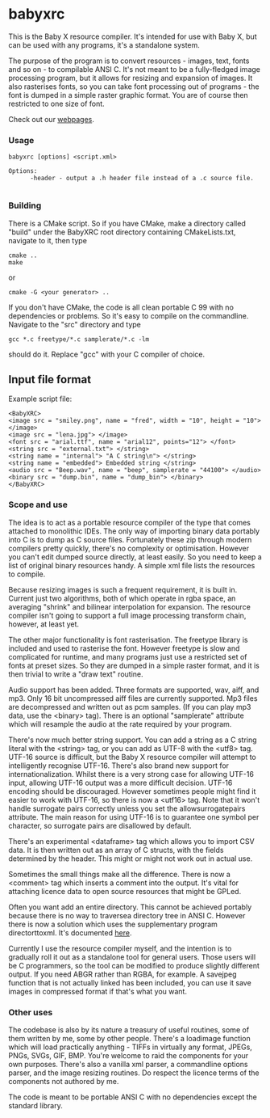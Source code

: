 # babyxrc

This is the Baby X resource compiler. It's intended for use with Baby X, but can be used with any programs, it's a standalone system.

The purpose of the program is to convert resources - images, text, fonts and so on - to compilable ANSI C. It's not meant to be a fully-fledged image processing program, but it allows for resizing and expansion of images. It also rasterises fonts, so you can take font processing out of programs - the font is dumped in a simple raster graphic format. You are of course then restricted to one size of font.

Check out our [webpages](http://malcolmmclean.github.io/babyxrc).

### Usage

```
babyxrc [options] <script.xml>

Options:
      -header - output a .h header file instead of a .c source file.
 
```

### Building
There is a CMake script. So if you have CMake, make a directory called "build" under the BabyXRC root directory containing CMakeLists.txt, navigate to it, then type

```
cmake ..
make
```
or
```
cmake -G <your generator> ..
```

If you don't have CMake, the code is all clean portable C 99 with no dependencies or problems. So
it's easy to compile on the commandline. Navigate to the "src" directory and type

```
gcc *.c freetype/*.c samplerate/*.c -lm
```
should do it. Replace "gcc" with your C compiler of choice.  

 
Input file format
-----------------

Example script file:
~~~
<BabyXRC>
<image src = "smiley.png", name = "fred", width = "10", height = "10"> </image>
<image src = "lena.jpg"> </image>
<font src = "arial.ttf", name = "arial12", points="12"> </font>
<string src = "external.txt"> </string>
<string name = "internal"> "A C string\n"> </string>
<string name = "embedded"> Embedded string </string>
<audio src = "Beep.wav", name = "beep", samplerate = "44100"> </audio> 
<binary src = "dump.bin", name = "dump_bin"> </binary>
</BabyXRC>
~~~


### Scope and use

The idea is to act as a portable resource compiler of the type that
comes attached to monolithic IDEs. The only way of importing binary
data portably into C is to dump as C source files. Fortunately these
zip through modern compilers pretty quickly, there's no complexity
or optimisation. However you can't edit dumped source directly, at
least easily. So you need to keep a list of original binary resources
handy. A simple xml file lists the resources to compile.

Because resizing images is such a frequent requirement, it is built
in. Current just two algorithms, both of which operate in rgba
space, an averaging "shrink" and bilinear interpolation for expansion.
The resource compiler isn't going to support a full image processing
transform chain, however, at least yet.

The other major functionality is font rasterisation. The freetype
library is included and used to rasterise the font. However freetype
is slow and complicated for runtime, and many programs just use a 
restricted set of fonts at preset sizes. So they are dumped in a 
simple raster format, and it is then trivial to write a "draw text"
routine.

Audio support has been added. Three formats are supported, wav, 
aiff, and mp3. Only 16 bit uncompressed aiff files are currently
supported. Mp3 files are decompressed and written out as pcm samples.
(If you can play mp3 data, use the \<binary\> tag). There is an optional 
"samplerate" attribute which will resample the audio at the rate required 
by your program.

There's now much better string support. You can add a string as a C
string literal with the \<string\> tag, or you can add as UTF-8 with
the \<utf8\> tag. UTF-16 source is difficult, but the Baby X resource
compiler will attempt to intelligently recognise UTF-16. There's also
brand new support for internationalization. Whilst there is a very strong
case for allowing UTF-16 input, allowing UTF-16 output was a more difficult
decision. UTF-16 encoding should be discouraged. However sometimes people
might find it easier to work with UTF-16, so there is now a \<utf16\> tag.
Note that it won't handle surrogate pairs correctly unless you set the
allowsurrogatepairs attribute. The main reason for using UTF-16 is to
guarantee one symbol per character, so surrogate pairs are disallowed by
default. 

There's an experimental \<dataframe\> tag which allows you to import CSV
data. It is then written out as an array of C structs, with the fields
determined by the header. This might or might not work out in actual use.

Sometimes the small things make all the difference. There is now a \<comment\>
tag which inserts a comment into the output. It's vital for attaching 
licence data to open source resources that might be GPLed. 

Often you want add an entire directory. This cannot be achieved portably 
because there is no way to traversea directory tree in ANSI C. However there 
is now a solution which uses the supplementary program directorttoxml. It's 
documented [here](http://malcolmmclean.github.io/babyxrc/docs/importingdirectories.html).

Currently I use the resource compiler myself, and the intention is
to gradually roll it out as a standalone tool for general users.
Those users will be C programmers, so the tool can be modified to
produce slightly different output. If you need ABGR rather than
RGBA, for example. A savejpeg function that is not actually linked
has been included, you can use it save images in compressed 
format if that's what you want.

### Other uses

The codebase is also by its nature a treasury of useful routines,
some of them written by me, some by other people. There's a
loadimage function which will load practically anything - TIFFs
in virtually any format, JPEGs, PNGs, SVGs, GIF, BMP. You're welcome
to raid the components for your own purposes. There's also a vanilla 
xml parser, a commandline options parser, and the image resizing
routines. Do respect the licence terms of the components not
authored by me.

The code is meant to be portable ANSI C with no dependencies except
the standard library. 

 




  
